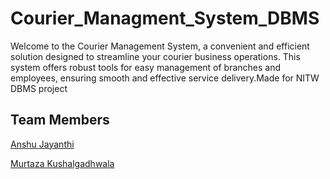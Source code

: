 # Courier_Managment_System_DBMS
Welcome to the Courier Management System, a convenient and efficient solution designed to streamline your courier business operations. This system offers robust tools for easy management of branches and employees, ensuring smooth and effective service delivery.Made for NITW DBMS project

## Team Members
[Anshu Jayanthi](https://github.com/anshujayanthi) 

[Murtaza Kushalgadhwala](https://github.com/MurtazaKush)
